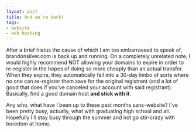 ```yaml
---
layout: post
title: And we're back!
tags:
- website
- web hosting
---
```


After a brief hiatus the cause of which I am too embarrassed to speak of, brandonsilver.com is back up and running. On a completely unrelated note, I would highly recommend NOT allowing your domains to expire in order to re-register in the hopes of doing so more cheaply than an actual transfer. When they expire, they automatically fall into a 30-day limbo of sorts where no one can re-register them save for the original registrant (and a lot of good that does if you've canceled your account with said registrant). Basically, find a good domain host **and stick with it**. 

Any who, what have I been up to these past months sans-website? I've been pretty busy, actually, what with graduating high school and all. Hopefully I'll stay busy through the summer and not go stir-crazy with boredom at home. 
